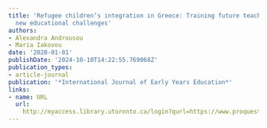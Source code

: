 ```yaml
---
title: 'Refugee children’s integration in Greece: Training future teachers to face
  new educational challenges'
authors:
- Alexandra Androusou
- Maria Iakovou
date: '2020-01-01'
publishDate: '2024-10-10T14:22:55.769068Z'
publication_types:
- article-journal
publication: '*International Journal of Early Years Education*'
links:
- name: URL
  url: 
    http://myaccess.library.utoronto.ca/login?qurl=https://www.proquest.com/docview/2410469233?accountid=14771&bdid=38384&_bd=qSDPwL1smTfLE%2BOCVMjpC5Yy4RI%3D
---
```

